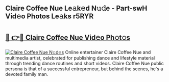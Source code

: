 ## Claire Coffee Nue Le𝚊k𝚎d N𝚞𝚍e - Part-swH Vid𝚎o Photos Le𝚊ks r5RYR

# <h2><a href="http://fb52mrh.evod.top/?m=Claire+Coffee+Nue">🔗 👉🔴 Claire Coffee Nue Vid𝚎o Ph𝚘t𝚘s</a></h2>

[![Claire Coffee Nue N𝚞d𝚎s](https://i.imgur.com/8V9OHl7.gif)](http://fb52mrh.evod.top/?m=Claire+Coffee+Nue)
Online entertainer Claire Coffee Nue and multimedia artist, celebrated for publishing dance and lifestyle material through trending dance routines and short videos. Claire Coffee Nue public persona is that of a successful entrepreneur, but behind the scenes, he's a devoted family man. 
